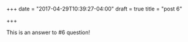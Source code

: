 +++
date = "2017-04-29T10:39:27-04:00"
draft = true
title = "post 6"

+++

This is an answer to #6 question!
